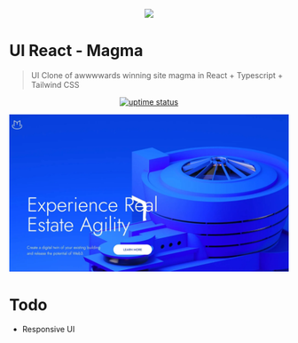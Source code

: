 <p align="center">
  <img src="./public/logo.png" lt="Logo" width="65" />
<p>

# UI React - Magma

> UI Clone of awwwwards winning site magma in React + Typescript + Tailwind CSS

<p align="center">
  <a href="https://uptime.betterstack.com/?utm_source=status_badge">
    <img src="https://uptime.betterstack.com/status-badges/v3/monitor/167r8.svg" alt="uptime status">
  </a>
</p>

![Landing](public/previews/landing.webp)

# Todo

- Responsive UI
